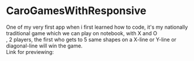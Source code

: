 # CaroGamesWithResponsive
One of my very first app when i first learned how to code, it's my nationally traditional game which we can play on notebook, with X and O
<br>
, 2 players, the first who gets to 5 same shapes on a X-line or Y-line or diagonal-line will win the game.
<br>
Link for previewing:
